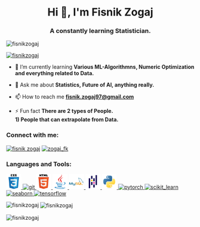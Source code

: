 <h1 align="center">Hi 👋, I'm Fisnik Zogaj</h1>
<h3 align="center">A constantly learning Statistician.</h3>

<p align="left"> <img src="https://komarev.com/ghpvc/?username=fisnikzogaj&label=Profile%20views&color=0e75b6&style=flat" alt="fisnikzogaj" /> </p>

<p align="left"> <a href="https://github.com/ryo-ma/github-profile-trophy"><img src="https://github-profile-trophy.vercel.app/?username=fisnikzogaj" alt="fisnikzogaj" /></a> </p>

- 🌱 I’m currently learning **Various ML-Algorithmns, Numeric Optimization and everything related to Data.**

- 💬 Ask me about **Statistics, Future of AI, anything really.**

- 📫 How to reach me **fisnik.zogaj97@gmail.com**

- ⚡ Fun fact **There are 2 types of People. <br> 1) People that can extrapolate from Data.**

<h3 align="left">Connect with me:</h3>
<p align="left">
<a href="https://kaggle.com/fisnik zogaj" target="blank"><img align="center" src="https://raw.githubusercontent.com/rahuldkjain/github-profile-readme-generator/master/src/images/icons/Social/kaggle.svg" alt="fisnik zogaj" height="30" width="40" /></a>
<a href="https://instagram.com/zogaj_fk" target="blank"><img align="center" src="https://raw.githubusercontent.com/rahuldkjain/github-profile-readme-generator/master/src/images/icons/Social/instagram.svg" alt="zogaj_fk" height="30" width="40" /></a>
</p>

<h3 align="left">Languages and Tools:</h3>
<p align="left"> <a href="https://www.w3schools.com/css/" target="_blank" rel="noreferrer"> <img src="https://raw.githubusercontent.com/devicons/devicon/master/icons/css3/css3-original-wordmark.svg" alt="css3" width="40" height="40"/> </a> <a href="https://git-scm.com/" target="_blank" rel="noreferrer"> <img src="https://www.vectorlogo.zone/logos/git-scm/git-scm-icon.svg" alt="git" width="40" height="40"/> </a> <a href="https://www.w3.org/html/" target="_blank" rel="noreferrer"> <img src="https://raw.githubusercontent.com/devicons/devicon/master/icons/html5/html5-original-wordmark.svg" alt="html5" width="40" height="40"/> </a> <a href="https://www.java.com" target="_blank" rel="noreferrer"> <img src="https://raw.githubusercontent.com/devicons/devicon/master/icons/java/java-original.svg" alt="java" width="40" height="40"/> </a> <a href="https://www.mysql.com/" target="_blank" rel="noreferrer"> <img src="https://raw.githubusercontent.com/devicons/devicon/master/icons/mysql/mysql-original-wordmark.svg" alt="mysql" width="40" height="40"/> </a> <a href="https://pandas.pydata.org/" target="_blank" rel="noreferrer"> <img src="https://raw.githubusercontent.com/devicons/devicon/2ae2a900d2f041da66e950e4d48052658d850630/icons/pandas/pandas-original.svg" alt="pandas" width="40" height="40"/> </a> <a href="https://www.python.org" target="_blank" rel="noreferrer"> <img src="https://raw.githubusercontent.com/devicons/devicon/master/icons/python/python-original.svg" alt="python" width="40" height="40"/> </a> <a href="https://pytorch.org/" target="_blank" rel="noreferrer"> <img src="https://www.vectorlogo.zone/logos/pytorch/pytorch-icon.svg" alt="pytorch" width="40" height="40"/> </a> <a href="https://scikit-learn.org/" target="_blank" rel="noreferrer"> <img src="https://upload.wikimedia.org/wikipedia/commons/0/05/Scikit_learn_logo_small.svg" alt="scikit_learn" width="40" height="40"/> </a> <a href="https://seaborn.pydata.org/" target="_blank" rel="noreferrer"> <img src="https://seaborn.pydata.org/_images/logo-mark-lightbg.svg" alt="seaborn" width="40" height="40"/> </a> <a href="https://www.tensorflow.org" target="_blank" rel="noreferrer"> <img src="https://www.vectorlogo.zone/logos/tensorflow/tensorflow-icon.svg" alt="tensorflow" width="40" height="40"/> </a> </p>

<p><img align="left" src="https://github-readme-stats.vercel.app/api/top-langs?username=fisnikzogaj&show_icons=true&locale=en&layout=compact" alt="fisnikzogaj" /></p>

<p>&nbsp;<img align="center" src="https://github-readme-stats.vercel.app/api?username=fisnikzogaj&show_icons=true&locale=en" alt="fisnikzogaj" /></p>

<p><img align="center" src="https://github-readme-streak-stats.herokuapp.com/?user=fisnikzogaj&" alt="fisnikzogaj" /></p>

